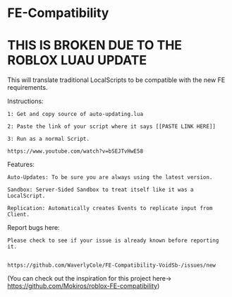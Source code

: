 # FE-Compatibility

# THIS IS BROKEN DUE TO THE ROBLOX LUAU UPDATE

This will translate traditional LocalScripts to be compatible with the new FE requirements.

Instructions:

    1: Get and copy source of auto-updating.lua
  
    2: Paste the link of your script where it says [[PASTE LINK HERE]]
  
    3: Run as a normal Script.

    https://www.youtube.com/watch?v=bSEJTvHwE58


Features:

    Auto-Updates: To be sure you are always using the latest version.

    Sandbox: Server-Sided Sandbox to treat itself like it was a LocalScript.
  
    Replication: Automatically creates Events to replicate input from Client.


Report bugs here:

    Please check to see if your issue is already known before reporting it.
    
    
    https://github.com/WaverlyCole/FE-Compatibility-VoidSb-/issues/new
    
    
    
    
    
    
 
 
(You can check out the inspiration for this project here-> https://github.com/Mokiros/roblox-FE-compatibility)
